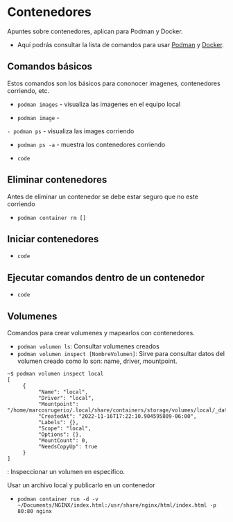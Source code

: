 # Contenedores
Apuntes sobre contenedores, aplican para Podman y Docker.

- Aquí podrás consultar la lista de comandos para usar [Podman](https://docs.podman.io/en/latest/Commands.html) y [Docker](https://docs.docker.com/reference/).
## Comandos básicos
Estos comandos son los básicos para cononocer imagenes, contenedores corriendo, etc.

- `podman images` - visualiza las imagenes en el equipo local

- `podman image` - 

`- podman ps` - visualiza las images corriendo

- `podman ps -a` - muestra los contenedores corriendo

- `code`
## Eliminar contenedores
Antes de eliminar un contenedor se debe estar seguro que no este corriendo

- `podman container rm []`
## Iniciar contenedores
- `code`

## Ejecutar comandos dentro de un contenedor
- `code`

## Volumenes
Comandos para crear volumenes y mapearlos con contenedores.

- `podman volumen ls`: Consultar volumenes creados
- `podman volumen inspect [NombreVolumen]`: Sirve para consultar datos del volumen creado como lo son: name, driver, mountpoint.

~~~
~$ podman volumen inspect local
[
     {
          "Name": "local",
          "Driver": "local",
          "Mountpoint": "/home/marcosrugerio/.local/share/containers/storage/volumes/local/_data",
          "CreatedAt": "2022-11-16T17:22:10.904595809-06:00",
          "Labels": {},
          "Scope": "local",
          "Options": {},
          "MountCount": 0,
          "NeedsCopyUp": true
     }
]
~~~

: Inspeccionar un volumen en especifico.


Usar un archivo local y publicarlo en un contenedor

- `podman container run -d -v ~/Documents/NGINX/index.html:/usr/share/nginx/html/index.html -p 80:80 nginx`
